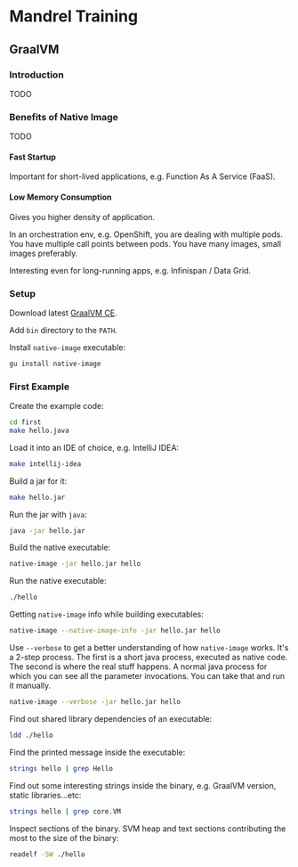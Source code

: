 # Mandrel Training


## GraalVM


### Introduction

TODO


### Benefits of Native Image

TODO


#### Fast Startup

Important for short-lived applications, e.g. Function As A Service (FaaS).


#### Low Memory Consumption

Gives you higher density of application.

In an orchestration env, e.g. OpenShift, you are dealing with multiple pods.
You have multiple call points between pods.
You have many images, small images preferably.

Interesting even for long-running apps, e.g. Infinispan / Data Grid.


### Setup

Download latest
[GraalVM CE](https://www.graalvm.org/downloads/).

Add `bin` directory to the `PATH`.

Install `native-image` executable:

```bash
gu install native-image
```


### First Example

Create the example code:

```bash
cd first
make hello.java
```

Load it into an IDE of choice, e.g. IntelliJ IDEA:

```bash
make intellij-idea
```

Build a jar for it:

```bash
make hello.jar
```

Run the jar with `java`:

```bash
java -jar hello.jar
```

Build the native executable:

```bash
native-image -jar hello.jar hello
```

Run the native executable:

```bash
./hello
```

Getting `native-image` info while building executables:

```bash
native-image --native-image-info -jar hello.jar hello
```

Use `--verbose` to get a better understanding of how `native-image` works.
It's a 2-step process.
The first is a short java process, executed as native code.
The second is where the real stuff happens.
A normal java process for which you can see all the parameter invocations.
You can take that and run it manually.

```bash
native-image --verbose -jar hello.jar hello
```

Find out shared library dependencies of an executable:

```bash
ldd ./hello
```

Find the printed message inside the executable:

```bash
strings hello | grep Hello
```

Find out some interesting strings inside the binary,
e.g. GraalVM version, static libraries...etc:

```bash
strings hello | grep core.VM
```

Inspect sections of the binary.
SVM heap and text sections contributing the most to the size of the binary:

```bash
readelf -SW ./hello
```
